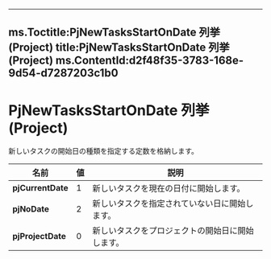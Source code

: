 

---
ms.Toctitle:PjNewTasksStartOnDate 列挙 (Project)
title:PjNewTasksStartOnDate 列挙 (Project)
ms.ContentId:d2f48f35-3783-168e-9d54-d7287203c1b0
---
# PjNewTasksStartOnDate 列挙 (Project)




新しいタスクの開始日の種類を指定する定数を格納します。

|**名前**|**値**|**説明**|
|---|---|---|
|**pjCurrentDate**|1|新しいタスクを現在の日付に開始します。|
|**pjNoDate**|2|新しいタスクを指定されていない日に開始します。|
|**pjProjectDate**|0|新しいタスクをプロジェクトの開始日に開始します。|




